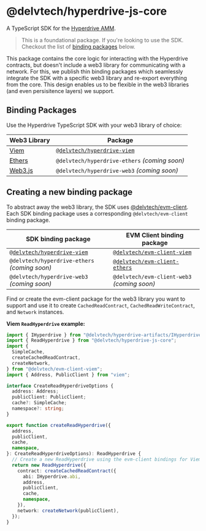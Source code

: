 # @delvtech/hyperdrive-js-core

A TypeScript SDK for the [Hyperdrive
AMM](https://www.github.com/delvtech/hyperdrive).

> This is a foundational package. If you're looking to use the SDK. Checkout the
> list of [binding packages](#Binding-Packages) below.

This package contains the core logic for interacting with the Hyperdrive
contracts, but doesn't include a web3 library for communicating with a network.
For this, we publish thin binding packages which seamlessly integrate the SDK
with a specific web3 library and re-export everything from the core. This design
enables us to be flexible in the web3 libraries (and even persisitence layers)
we support.

## Binding Packages

Use the Hyperdrive TypeScript SDK with your web3 library of choice:

| Web3 Library                   | Package                                                                                                               |
| ------------------------------ | --------------------------------------------------------------------------------------------------------------------- |
| [Viem](https://viem.sh)        | [`@delvtech/hyperdrive-viem`](https://www.github.com/delvtech/hyperdrive-monorepo/tree/main/packages/hyperdrive-viem) |
| [Ethers](https://ethers.org/)  | `@delvtech/hyperdrive-ethers` _(coming soon)_                                                                         |
| [Web3.js](https://web3js.org/) | `@delvtech/hyperdrive-web3` _(coming soon)_                                                                           |

## Creating a new binding package

To abstract away the web3 library, the SDK uses
[@delvtech/evm-client](https://www.github.com/delvtech/evm-client). Each SDK binding
package uses a corresponding `@delvtech/evm-client` binding package.

| SDK binding package                                                                                                   | EVM Client binding package                                                                                       |
| --------------------------------------------------------------------------------------------------------------------- | ---------------------------------------------------------------------------------------------------------------- |
| [`@delvtech/hyperdrive-viem`](https://www.github.com/delvtech/hyperdrive-monorepo/tree/main/packages/hyperdrive-viem) | [`@delvtech/evm-client-viem`](https://www.github.com/delvtech/evm-client/tree/main/packages/evm-client-viem)     |
| `@delvtech/hyperdrive-ethers` _(coming soon)_                                                                         | [`@delvtech/evm-client-ethers`](https://www.github.com/delvtech/evm-client/tree/main/packages/evm-client-ethers) |
| `@delvtech/hyperdrive-web3` _(coming soon)_                                                                           | `@delvtech/evm-client-web3` _(coming soon)_                                                                      |

Find or create the evm-client package for the web3 library you want to support
and use it to create `CachedReadContract`, `CachedReadWriteContract`, and
`Network` instances.

**Viem `ReadHyperdrive` example:**

```ts
import { IHyperdrive } from "@delvtech/hyperdrive-artifacts/IHyperdrive";
import { ReadHyperdrive } from "@delvtech/hyperdrive-js-core";
import {
  SimpleCache,
  createCachedReadContract,
  createNetwork,
} from "@delvtech/evm-client-viem";
import { Address, PublicClient } from "viem";

interface CreateReadHyperdriveOptions {
  address: Address;
  publicClient: PublicClient;
  cache?: SimpleCache;
  namespace?: string;
}

export function createReadHyperdrive({
  address,
  publicClient,
  cache,
  namespace,
}: CreateReadHyperdriveOptions): ReadHyperdrive {
  // Create a new ReadHyperdrive using the evm-client bindings for Viem.
  return new ReadHyperdrive({
    contract: createCachedReadContract({
      abi: IHyperdrive.abi,
      address,
      publicClient,
      cache,
      namespace,
    }),
    network: createNetwork(publicClient),
  });
}
```
